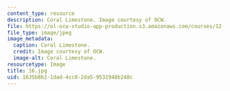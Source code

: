 ```yaml
---
content_type: resource
description: Coral Limestone. Image courtesy of OCW.
file: https://ol-ocw-studio-app-production.s3.amazonaws.com/courses/12-110-sedimentary-geology-fall-2004/1635b8b21dad4cc02da59531948b248c_16.jpg
file_type: image/jpeg
image_metadata:
  caption: Coral Limestone.
  credit: Image courtesy of OCW.
  image-alt: Coral Limestone.
resourcetype: Image
title: 16.jpg
uid: 1635b8b2-1dad-4cc0-2da5-9531948b248c
---
```

